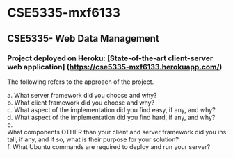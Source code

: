 # CSE5335-mxf6133
## CSE5335- Web Data Management
### Project deployed on Heroku: [State-of-the-art client-server web application] (https://cse5335-mxf6133.herokuapp.com/)

The following refers to the approach of the project.

a. What server framework did you choose and why?  
b. What client framework did you choose and why?  
c. What aspect of the implementation did you find easy, if any, and why?  
d. What aspect of the implementation did you find hard, if any, and why?  
e. What components OTHER than your client and server framework did you install, if any, and if so, what is their purpose for your solution?  
f. What Ubuntu commands are required to deploy and run your server?

